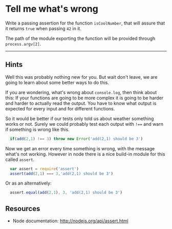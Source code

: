 # Tell me what's wrong

Write a passing assertion for the function `isCoolNumber`, that will assure that
it returns `true` when passing `42` in it.

The path of the module exporting the function will be provided through `process.argv[2]`.

-----

## Hints

Well this was probably nothing new for you. But wait don't leave, we are going to 
learn about some better ways to do this. 

If you are wondering, what's wrong about `console.log`, then think about this: 
If your functions are going to be more complex
it is going to be harder and harder to actually read the output. You have to know 
what output is expected for every input and for different functions.

So it would be better if our tests only told us about weather something works or not. 
Surely we could probably test each output with `!==` and warn if something is wrong like this.

```js
  if(add(2,1) !== 3) throw new Error('add(2,1) should be 3')
```

Now we get an error every time something is wrong, with the message what's not working.
However in node there is a nice build-in module for this called `assert`.

```js
  var assert = require('assert')
  assert(add(2,1) === 3,'add(2,1) should be 3')
```

Or as an alternatively:
```js
  assert.equal(add(2,1), 3, 'add(2,1) should be 3')
```

## Resources
- Node documentation: http://nodejs.org/api/assert.html
